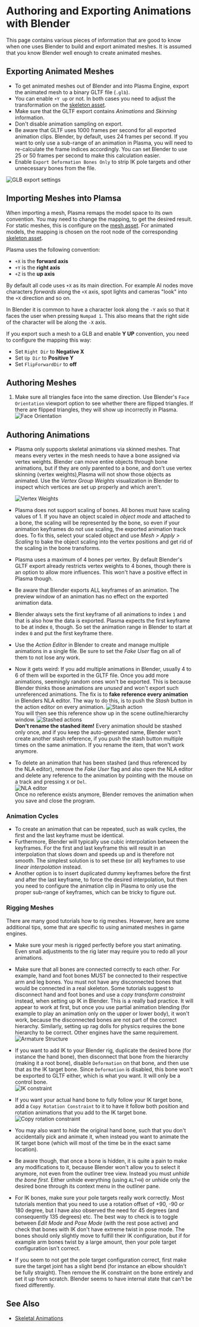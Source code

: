 # Authoring and Exporting Animations with Blender

This page contains various pieces of information that are good to know when one uses Blender to build and export animated meshes. It is assumed that you know Blender well enough to create animated meshes.

## Exporting Animated Meshes

- To get animated meshes out of Blender and into Plasma Engine, export the animated mesh to a binary GLTF file (`.glb`).
- You can enable `+Y up` or not. In both cases you need to adjust the transformation on the [skeleton asset](skeleton-asset.md).
- Make sure that the GLTF export contains *Animations* and *Skinning* information.
- Don't disable animation sampling on export.
- Be aware that GLTF uses 1000 frames per second for all exported animation clips. Blender, by default, uses 24 frames per second. If you want to only use a sub-range of an animation in Plasma, you will need to re-calculate the frame indices accordingly. You can set Blender to use 25 or 50 frames per second to make this calculation easier.
- Enable `Export Deformation Bones Only` to strip IK pole targets and other unnecessary bones from the file.

![GLB export settings](../media/glb-export.png)

## Importing Meshes into Plamsa

When importing a mesh, Plasma remaps the model space to its own convention. You may need to change the mapping, to get the desired result. For static meshes, this is configure on the [mesh asset](../../graphics/meshes/mesh-asset.md). For animated models, the mapping is chosen on the root node of the corresponding [skeleton asset](skeleton-asset.md).

Plasma uses the following convention:

- `+X` is the **forward axis**
- `+Y` is the **right axis**
- `+Z` is the **up axis**

By default all code uses `+X` as its main direction. For example AI nodes move characters *forwards* along the `+X` axis, spot lights and cameras "look" into the `+X` direction and so on.

In Blender it is common to have a character look along the `-Y` axis so that it faces the user when pressing `Numpad 1`. This also means that the right side of the character will be along the `-X` axis.

If you export such a mesh to a GLB and enable **Y UP** convention, you need to configure the mapping this way:

* Set `Right Dir` to **Negative X**
* Set `Up Dir` to **Positive Y**
* Set `FlipForwardDir` to **off**

## Authoring Meshes

1. Make sure all triangles face into the same direction. Use Blender's `Face Orientation` viewport option to see whether there are flipped triangles. If there are flipped triangles, they will show up incorrectly in Plasma.
    ![Face Orientation](../media/blender-face-orientation.png)

## Authoring Animations

- Plasma only supports skeletal animations via skinned meshes. That means every vertex in the mesh needs to have a bone assigned via vertex weights. Blender can move entire objects through bone animations, but if they are only parented to a bone, and don't use vertex skinning (vertex weights),Plasma will not show those objects as animated. Use the *Vertex Group Weights* visualization in Blender to inspect which vertices are set up properly and which aren't.

    ![Vertex Weights](../media/blender-vertex-weights.png)

- Plasma does not support scaling of bones. All bones must have scaling values of 1. If you have an object scaled in *object mode* and attached to a bone, the scaling will be represented by the bone, so even if your animation keyframes do not use scaling, the exported animation track  does. To fix this, select your scaled object and use *Mesh > Apply > Scaling* to bake the object scaling into the vertex positions and get rid of the scaling in the bone transforms.

- Plasma uses a maximum of 4 bones per vertex. By default Blender's GLTF export already restricts vertex weights to 4 bones, though there is an option to allow more influences. This won't have a positive effect in Plasma though.

- Be aware that Blender exports ALL keyframes of an animation. The preview window of an animation has no effect on the exported animation data.

- Blender always sets the first keyframe of all animations to index `1` and that is also how the data is exported. Plasma expects the first keyframe to be at index `0`, though. So set the animation range in Blender to start at index `0` and put the first keyframe there.

- Use the *Action Editor* in Blender to create and manage multiple animations in a single file. Be sure to set the *Fake User* flag on all of them to not lose any work.

- Now it gets weird: If you add multiple animations in Blender, usually 4 to 6 of them will be exported in the GLTF file. Once you add more animations, seemingly random ones won't be exported. This is because Blender thinks those animations are *unused* and won't export such unreferenced animations. The fix is to **fake reference every animation** in Blenders NLA editor. The way to do this, is to push the *Stash* button in the action editor on every animation.
![Stash action](../media/blender-action-stash.png)<br>
You will then see this reference show up in the scene outline/hierarchy window.
![Stashed actions](../media/blender-nla-stashes.png)<br>
**Don't rename the stashed item!** Every animation should be stashed only once, and if you keep the auto-generated name, Blender won't create another stash reference, if you push the stash button multiple times on the same animation. If you rename the item, that won't work anymore.

- To delete an animation that has been stashed (and thus referenced by the NLA editor), remove the *Fake User* flag and also open the NLA editor and delete any reference to the animation by pointing with the mouse on a track and pressing `X` or `Del`.<br>
![NLA editor](../media/blender-nla-editor.png)<br>
Once no reference exists anymore, Blender removes the animation when you save and close the program.

### Animation Cycles

- To create an animation that can be repeated, such as walk cycles, the first and the last keyframe must be identical.
- Furthermore, Blender will typically use cubic interpolation between the keyframes. For the first and last keyframe this will result in an interpolation that slows down and speeds up and is therefore not smooth. The simplest solution is to set these (or all) keyframes to use *linear interpolation* instead.
- Another option is to insert duplicated dummy keyframes before the first and after the last keyframe, to force the desired interpolation, but then you need to configure the animation clip in Plasma to only use the proper sub-range of keyframes, which can be tricky to figure out.

### Rigging Meshes

There are many good tutorials how to rig meshes. However, here are some additional tips, some that are specific to using animated meshes in game engines.

- Make sure your mesh is rigged perfectly before you start animating. Even small adjustments to the rig later may require you to redo all your animations.

- Make sure that all bones are connected correctly to each other. For example, hand and foot bones MUST be connected to their respective arm and leg bones. You must not have any disconnected bones that would be connected in a real skeleton. Some tutorials suggest to disconnect hand and foot bones and use a *copy transform constraint* instead, when setting up IK in Blender. This is a really bad practice. It will appear to work at first, but once you use partial animation blending (for example to play an animation only on the upper or lower body), it won't work, because the disconnected bones are not part of the correct hierarchy. Similarly, setting up rag dolls for physics requires the bone hierarchy to be correct. Other engines have the same requirement.<br>
![Armature Structure](../media/blender-rig-structure.png)<br>

- If you want to add IK to your Blender rig, duplicate the desired bone (for instance the hand bone), then disconnect that bone from the hierarchy (making it a root bone), disable `Deformation` on that bone, and then use that as the IK target bone. Since `Deformation` is disabled, this bone won't be exported to GLTF either, which is what you want. It will only be a control bone.<br>
![IK constraint](../media/blender-ik-constraint.png)<br>

- If you want your actual hand bone to fully follow your IK target bone, add a `Copy Rotation Constraint` to it to have it follow both position and rotation animations that you add to the IK target bone.<br>
![Copy rotation constraint](../media/blender-ik-copy-constraint.png)<br>

- You may also want to *hide* the original hand bone, such that you don't accidentally pick and animate it, when instead you want to animate the IK target bone (which will most of the time be in the exact same location).

- Be aware though, that once a bone is hidden, it is quite a pain to make any modifications to it, because Blender won't allow you to select it anymore, not even from the outliner tree view. Instead you must *unhide the bone first*. Either unhide everything (using `ALT+H`) or unhide only the desired bone through its context menu in the outliner pane.

- For IK bones, make sure your pole targets really work correctly. Most tutorials mention that you need to use a rotation offset of +90, -90 or 180 degree, but I have also observed the need for 45 degrees (and consequently 135 degrees) etc. The best way to check is to toggle between *Edit Mode* and *Pose Mode* (with the rest pose active) and check that bones with IK don't have extreme twist in pose mode. The bones should only slightly move to fulfill their IK configuration, but if for example arm bones twist by a large amount, then your pole target configuration isn't correct.

- If you seem to not get the pole target configuration correct, first make sure the target joint has a slight bend (for instance an elbow shouldn't be fully straight). Then remove the IK constraint on the bone entirely and set it up from scratch. Blender seems to have internal state that can't be fixed differently.

## See Also

* [Skeletal Animations](Skeletal-Animation.md)
